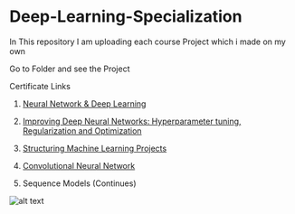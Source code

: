 # Deep-Learning-Specialization
In This repository I am uploading each course Project which i made on my own


  
  Go to Folder and see the Project

  
  Certificate Links
  
  1. [Neural Network & Deep Learning](https://coursera.org/share/9e2ad1dbde33dd8fa33e5348f39f842e)
  
  2. [Improving Deep Neural Networks: Hyperparameter tuning, Regularization and Optimization
  ](https://www.coursera.org/account/accomplishments/verify/V9GZH26M63HJ)
  
  3. [Structuring Machine Learning Projects](https://www.coursera.org/account/accomplishments/verify/TXZHXKAE6GPQ)
  
  4. [Convolutional Neural Network](https://www.coursera.org/account/accomplishments/verify/CNNEV7C7VJPP)
  
  5. Sequence Models (Continues)

![alt text](http://url/to/img.png)
